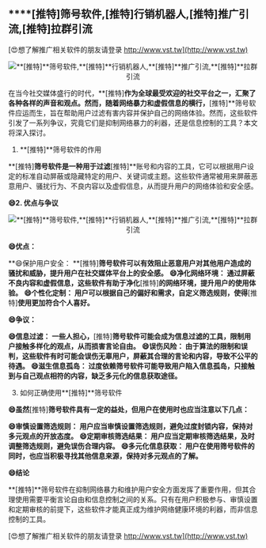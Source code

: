 ## ****[推特]**筛号软件,**[推特]**行销机器人,**[推特]**推广引流,**[推特]**拉群引流**

[😍想了解推广相关软件的朋友请登录 http://www.vst.tw](http://www.vst.tw)

 <center><img src="https://vst.tw/MP4/tuiguang/png/2.png" alt="**[推特]**筛号软件,**[推特]**行销机器人,**[推特]**推广引流,**[推特]**拉群引流"></center>

在当今社交媒体盛行的时代，**[推特]**作为全球最受欢迎的社交平台之一，汇聚了各种各样的声音和观点。然而，随着网络暴力和虚假信息的横行，**[推特]**筛号软件应运而生，旨在帮助用户过滤有害内容并保护自己的网络体验。然而，这些软件引发了一系列争议，究竟它们是抑制网络暴力的利器，还是信息控制的工具？本文将深入探讨。

1. **[推特]**筛号软件的作用

**[推特]**筛号软件是一种用于过滤**[推特]**账号和内容的工具，它可以根据用户设定的标准自动屏蔽或隐藏特定的用户、关键词或主题。这些软件通常被用来屏蔽恶意用户、骚扰行为、不良内容以及虚假信息，从而提升用户的网络体验和安全感。

**😄2. 优点与争议**

 <center><img src="https://vst.tw/MP4/tuiguang/png/1.png" alt="**[推特]**筛号软件,**[推特]**行销机器人,**[推特]**推广引流,**[推特]**拉群引流"></center>

**😄优点：**

**😄保护用户安全： **[推特]**筛号软件可以有效阻止恶意用户对其他用户造成的骚扰和威胁，提升用户在社交媒体平台上的安全感。**
**😄净化网络环境： 通过屏蔽不良内容和虚假信息，这些软件有助于净化**[推特]**的网络环境，提升用户的使用体验。**
**😄个性化定制： 用户可以根据自己的偏好和需求，自定义筛选规则，使得**[推特]**使用更加符合个人喜好。**

**😄争议：**

**😄信息过滤： 一些人担心，**[推特]**筛号软件可能会成为信息过滤的工具，限制用户接触多样化的观点，从而损害言论自由。**
**😄误伤风险： 由于算法的限制和误判，这些软件有时可能会误伤无辜用户，屏蔽其合理的言论和内容，导致不公平的待遇。**
**😄滋生信息孤岛： 过度依赖筛号软件可能导致用户陷入信息孤岛，只接触到与自己观点相符的内容，缺乏多元化的信息获取途径。**

3. 如何正确使用**[推特]**筛号软件

**😄虽然**[推特]**筛号软件具有一定的益处，但用户在使用时也应当注意以下几点：**

**😄审慎设置筛选规则： 用户应当审慎设置筛选规则，避免过度封锁内容，保持对多元观点的开放态度。**
**😄定期审核筛选结果： 用户应当定期审核筛选结果，及时调整筛选规则，避免误伤合理内容。**
**😄多元化信息获取： 用户在使用筛号软件的同时，也应当积极寻找其他信息来源，保持对多元观点的了解。**

**😄结论**

**[推特]**筛号软件在抑制网络暴力和维护用户安全方面发挥了重要作用，但其合理使用需要平衡言论自由和信息控制之间的关系。只有在用户积极参与、审慎设置和定期审核的前提下，这些软件才能真正成为维护网络健康环境的利器，而非信息控制的工具。

[😍想了解推广相关软件的朋友请登录 http://www.vst.tw](http://www.vst.tw)



